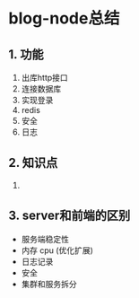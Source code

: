 # blog-node总结
## 1. 功能
1. 出库http接口
2. 连接数据库
3. 实现登录
4. redis
5. 安全
6. 日志

## 2. 知识点
1. 

## 3. server和前端的区别

- 服务端稳定性
- 内存 cpu (优化扩展)
- 日志记录
- 安全
- 集群和服务拆分
  

